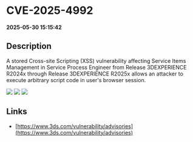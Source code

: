 # CVE-2025-4992

**2025-05-30 15:15:42**

## Description
A stored Cross-site Scripting (XSS) vulnerability affecting Service Items Management in Service Process Engineer from Release 3DEXPERIENCE R2024x through Release 3DEXPERIENCE R2025x allows an attacker to execute arbitrary script code in user's browser session.

![](https://img.shields.io/static/v1?label=Score&message=8.7&color=red)
![](https://img.shields.io/static/v1?label=Severity&message=HIGH&color=red)
![](https://img.shields.io/static/v1?label=CWE&message=XSS&color=green)

## Links
- [https://www.3ds.com/vulnerability/advisories](https://www.3ds.com/vulnerability/advisories)
